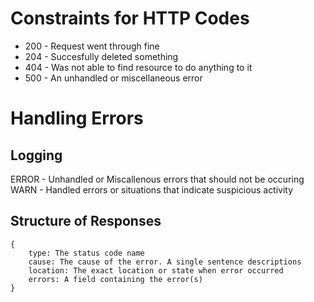 # Constraints for HTTP Codes

- 200 - Request went through fine
- 204 - Succesfully deleted something
- 404 - Was not able to find resource to do anything to it
- 500 - An unhandled or miscellaneous error

# Handling Errors

## Logging

ERROR - Unhandled or Miscallenous errors that should not be occuring
WARN - Handled errors or situations that indicate suspicious activity

## Structure of Responses

```
{
    type: The status code name
    cause: The cause of the error. A single sentence descriptions
    location: The exact location or state when error occurred
    errors: A field containing the error(s)
}
```
